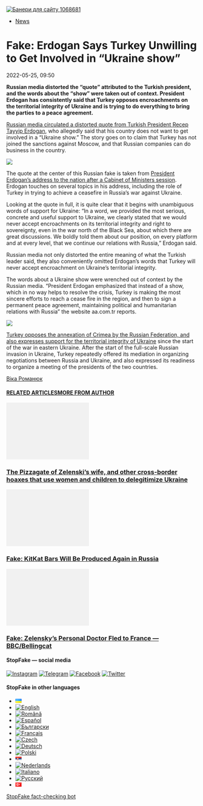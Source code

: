 [![](https://www.stopfake.org/content/uploads/2022/05/Baneri-dlya-sai-tu-1068681-29.png "Банери для сайту 1068681")](https://www.stopfake.org/content/uploads/2022/05/Baneri-dlya-sai-tu-1068681-29.png)

*   [News](https://www.stopfake.org/en/category/news/)

Fake: Erdogan Says Turkey Unwilling to Get Involved in “Ukraine show”
=====================================================================

2022-05-25, 09:50

[](https://www.facebook.com/sharer/sharer.php?u=https%3A%2F%2Fwww.stopfake.org%2Fen%2Ffake-erdogan-says-turky-unwilling-to-get-involved-in-ukraine-show%2F "Facebook")[](viber://forward?text=Fake%3A%20Erdogan%20Says%20Turkey%20Unwilling%20to%20Get%20Involved%20in%20%E2%80%9CUkraine%20show%E2%80%9D%20https%3A%2F%2Fwww.stopfake.org%2Fen%2Ffake-erdogan-says-turky-unwilling-to-get-involved-in-ukraine-show%2F "Viber")[](https://twitter.com/intent/tweet?text=Fake%3A%20Erdogan%20Says%20Turkey%20Unwilling%20to%20Get%20Involved%20in%20%E2%80%9CUkraine%20show%E2%80%9D&url=https%3A%2F%2Fwww.stopfake.org%2Fen%2Ffake-erdogan-says-turky-unwilling-to-get-involved-in-ukraine-show%2F "X")[](https://api.whatsapp.com/send?text=Fake%3A%20Erdogan%20Says%20Turkey%20Unwilling%20to%20Get%20Involved%20in%20%E2%80%9CUkraine%20show%E2%80%9D%20https%3A%2F%2Fwww.stopfake.org%2Fen%2Ffake-erdogan-says-turky-unwilling-to-get-involved-in-ukraine-show%2F "Whatsapp")[](https://www.stopfake.org/en/fake-erdogan-says-turky-unwilling-to-get-involved-in-ukraine-show/)[](https://telegram.me/share/url?url=https%3A%2F%2Fwww.stopfake.org%2Fen%2Ffake-erdogan-says-turky-unwilling-to-get-involved-in-ukraine-show%2F&text=Fake%3A%20Erdogan%20Says%20Turkey%20Unwilling%20to%20Get%20Involved%20in%20%E2%80%9CUkraine%20show%E2%80%9D "Telegram")[](https://www.instagram.com/ "Instagram")

  

**Russian media distorted the “quote” attributed to the Turkish president, and the words about the “show” were taken out of context. President Erdogan has consistently said that Turkey opposes encroachments on the territorial integrity of Ukraine and is trying to do everything to bring the parties to a peace agreement.**

[Russian media circulated a distorted quote from Turkish President Recep Tayyip Erdogan](https://russian.rt.com/world/news/1006824-erdogan-turciya-ukraina), who allegedly said that his country does not want to get involved in a “Ukraine show.” The story goes on to claim that Turkey has not joined the sanctions against Moscow, and that Russian companies can do business in the country.

![](https://www.stopfake.org/content/uploads/2022/05/Znimok-ekrana-2022-05-24-o-22.46.39-1.png)

The quote at the center of this Russian fake is taken from [President Erdogan’s address to the nation after a Cabinet of Ministers session](https://www.aa.com.tr/tr/gundem/cumhurbaskani-erdogan-yoklama-kacagi-bakaya-genclerimize-bedelli-askerlikten-faydalanabilme-yolunu-aciyoruz/2595498). Erdogan touches on several topics in his address, including the role of Turkey in trying to achieve a ceasefire in Russia’s war against Ukraine.

Looking at the quote in full, it is quite clear that it begins with unambiguous words of support for Ukraine: “In a word, we provided the most serious, concrete and useful support to Ukraine, we clearly stated that we would never accept encroachments on its territorial integrity and right to sovereignty, even in the war north of the Black Sea, about which there are great discussions. We boldly told them about our position, on every platform and at every level, that we continue our relations with Russia,” Erdogan said.

Russian media not only distorted the entire meaning of what the Turkish leader said, they also conveniently omitted Erdogan’s words that Turkey will never accept encroachment on Ukraine’s territorial integrity.

The words about a Ukraine show were wrenched out of context by the Russian media. “President Erdogan emphasized that instead of a show, which in no way helps to resolve the crisis, Turkey is making the most sincere efforts to reach a cease fire in the region, and then to sign a permanent peace agreement, maintaining political and humanitarian relations with Russia” the website aa.com.tr reports.

![](https://www.stopfake.org/content/uploads/2022/05/Znimok-ekrana-2022-05-24-o-23.57.51-1.png)

[Turkey opposes the annexation of Crimea by the Russian Federation, and also expresses support for the territorial integrity of Ukraine](https://www.dailysabah.com/politics/diplomacy/turkey-committed-to-ukraines-territorial-integrity) since the start of the war in eastern Ukraine. After the start of the full-scale Russian invasion in Ukraine, Turkey repeatedly offered its mediation in organizing negotiations between Russia and Ukraine, and also expressed its readiness to organize a meeting of the presidents of the two countries.

  

[](https://www.facebook.com/sharer/sharer.php?u=https%3A%2F%2Fwww.stopfake.org%2Fen%2Ffake-erdogan-says-turky-unwilling-to-get-involved-in-ukraine-show%2F "Facebook")[](viber://forward?text=Fake%3A%20Erdogan%20Says%20Turkey%20Unwilling%20to%20Get%20Involved%20in%20%E2%80%9CUkraine%20show%E2%80%9D%20https%3A%2F%2Fwww.stopfake.org%2Fen%2Ffake-erdogan-says-turky-unwilling-to-get-involved-in-ukraine-show%2F "Viber")[](https://twitter.com/intent/tweet?text=Fake%3A%20Erdogan%20Says%20Turkey%20Unwilling%20to%20Get%20Involved%20in%20%E2%80%9CUkraine%20show%E2%80%9D&url=https%3A%2F%2Fwww.stopfake.org%2Fen%2Ffake-erdogan-says-turky-unwilling-to-get-involved-in-ukraine-show%2F "X")[](https://api.whatsapp.com/send?text=Fake%3A%20Erdogan%20Says%20Turkey%20Unwilling%20to%20Get%20Involved%20in%20%E2%80%9CUkraine%20show%E2%80%9D%20https%3A%2F%2Fwww.stopfake.org%2Fen%2Ffake-erdogan-says-turky-unwilling-to-get-involved-in-ukraine-show%2F "Whatsapp")[](https://www.stopfake.org/en/fake-erdogan-says-turky-unwilling-to-get-involved-in-ukraine-show/)[](https://telegram.me/share/url?url=https%3A%2F%2Fwww.stopfake.org%2Fen%2Ffake-erdogan-says-turky-unwilling-to-get-involved-in-ukraine-show%2F&text=Fake%3A%20Erdogan%20Says%20Turkey%20Unwilling%20to%20Get%20Involved%20in%20%E2%80%9CUkraine%20show%E2%80%9D "Telegram")[](https://www.instagram.com/ "Instagram")

[Віка Романюк](#)

#### [RELATED ARTICLES](#)[MORE FROM AUTHOR](#)

[![](data:image/png;base64,iVBORw0KGgoAAAANSUhEUgAAANoAAACWAQMAAACCSQSPAAAAA1BMVEWurq51dlI4AAAAAXRSTlMmkutdmwAAABpJREFUWMPtwQENAAAAwiD7p7bHBwwAAAAg7RD+AAGXD7BoAAAAAElFTkSuQmCC "The Pizzagate of Zelenski’s wife, and other cross-border hoaxes that use women and children to delegitimize Ukraine")](https://www.stopfake.org/en/the-pizzagate-of-zelenski-s-wife-and-other-cross-border-hoaxes-that-use-women-and-children-to-delegitimize-ukraine/ "The Pizzagate of Zelenski’s wife, and other cross-border hoaxes that use women and children to delegitimize Ukraine")

### [The Pizzagate of Zelenski’s wife, and other cross-border hoaxes that use women and children to delegitimize Ukraine](https://www.stopfake.org/en/the-pizzagate-of-zelenski-s-wife-and-other-cross-border-hoaxes-that-use-women-and-children-to-delegitimize-ukraine/ "The Pizzagate of Zelenski’s wife, and other cross-border hoaxes that use women and children to delegitimize Ukraine")

[![](data:image/png;base64,iVBORw0KGgoAAAANSUhEUgAAANoAAACWAQMAAACCSQSPAAAAA1BMVEWurq51dlI4AAAAAXRSTlMmkutdmwAAABpJREFUWMPtwQENAAAAwiD7p7bHBwwAAAAg7RD+AAGXD7BoAAAAAElFTkSuQmCC "Fake: KitKat Bars Will Be Produced Again in Russia")](https://www.stopfake.org/en/fake-kitkat-bars-will-be-produced-again-in-russia/ "Fake: KitKat Bars Will Be Produced Again in Russia")

### [Fake: KitKat Bars Will Be Produced Again in Russia](https://www.stopfake.org/en/fake-kitkat-bars-will-be-produced-again-in-russia/ "Fake: KitKat Bars Will Be Produced Again in Russia")

[![](data:image/png;base64,iVBORw0KGgoAAAANSUhEUgAAANoAAACWAQMAAACCSQSPAAAAA1BMVEWurq51dlI4AAAAAXRSTlMmkutdmwAAABpJREFUWMPtwQENAAAAwiD7p7bHBwwAAAAg7RD+AAGXD7BoAAAAAElFTkSuQmCC "Fake: Zelensky’s Personal Doctor Fled to France — BBC/Bellingcat")](https://www.stopfake.org/en/fake-zelensky-s-personal-doctor-fled-to-france-bbc-bellingcat/ "Fake: Zelensky’s Personal Doctor Fled to France — BBC/Bellingcat")

### [Fake: Zelensky’s Personal Doctor Fled to France — BBC/Bellingcat](https://www.stopfake.org/en/fake-zelensky-s-personal-doctor-fled-to-france-bbc-bellingcat/ "Fake: Zelensky’s Personal Doctor Fled to France — BBC/Bellingcat")

[](#)[](#)

#### StopFake — social media

[![Instagram](https://www.stopfake.org/content/uploads/2020/09/inAsset-1.png)](https://www.instagram.com/stopfakingnews/) [![Telegram](https://www.stopfake.org/content/uploads/2020/09/teAsset-1.png)](https://t.me/StopFake) [![Facebook](https://www.stopfake.org/content/uploads/2020/10/facebook.png)](https://www.facebook.com/stopfakeukraine) [![Twitter](https://www.stopfake.org/content/uploads/2024/03/twitter_x_new_logo_x_rounded_icon_256078.png)](https://twitter.com/StopFakingNews)

#### StopFake in other languages

*   [![Українська](data:image/png;base64,iVBORw0KGgoAAAANSUhEUgAAABAAAAALCAMAAABBPP0LAAAAb1BMVEUAhP8AfP0Ac/oAZ/UAV/B5yv9wxv5iwf1WvP1Ot/gAQOlMt/1Bs/s1rfkpqPdBsfYdovUAkciK0edqwuBautpNtdZAr9IATZr43QD8/GX6+kn5+Tr4+C329iD09BTy8g309DHguQDy8iruzwDnwwAuoRPoAAAASElEQVR4AU3MAQYDQRAF0Ve9WRAQYO5/zUgSDIxf8DQdiGR3I7v0YOLS3ns4PPt8Wq86vn6vVht7NRzG0OHRSpDb8Gt5IvjAHy/kBL+aIRygAAAAAElFTkSuQmCC)](https://www.stopfake.org/uk/fejk-erdogan-zayaviv-pro-nebazhannya-turechchini-vplutuvatisya-v-shou-pro-ukrayinu/)
*   [![English](/content/polylang/en_US.png)](https://www.stopfake.org/en/fake-erdogan-says-turky-unwilling-to-get-involved-in-ukraine-show/)
*   [![Română](/content/polylang/ro_RO.png)](https://www.stopfake.org/ro/pagina-principala/)
*   [![Español](/content/polylang/es_ES.png)](https://www.stopfake.org/es/portada/)
*   [![Български](/content/polylang/bg_BG.png)](https://www.stopfake.org/bg/fejk-erdogan-zayavil-che-turtsiya-nyama-da-uchastva-v-shou-za-ukrajna/)
*   [![Français](/content/polylang/fr_FR.png)](https://www.stopfake.org/fr/accueil/)
*   [![Czech](/content/polylang/cs_CZ.png)](https://www.stopfake.org/cz/domu/)
*   [![Deutsch](/content/polylang/de_DE.png)](https://www.stopfake.org/de/start/)
*   [![Polski](/content/polylang/pl_PL.png)](https://www.stopfake.org/pl/strona-glowna/)
*   [![Српски језик](data:image/png;base64,iVBORw0KGgoAAAANSUhEUgAAABAAAAALCAMAAABBPP0LAAAAbFBMVEXkAADhAADbAADSAADMAADHAADzY1jnXlTcWVDBAADoNjbWMjPogFXlflTNPkL19XYAHno2grgAWqLto6TwubkAVZkwc6QAGmwAHXc1f7b19fXy8vLuxMU0frPaeHrSXWDm5ubrztDPb3Pr6+sXdtjeAAAAVklEQVR4AQXBQQqCABRAwXn5E4lo0/3vGK2SMJtJQkjUFQTRZFQd4DCw5ASYR+lr/S1Qs7XrXjtgzO6WE2Aux+b18L4H53qB57o+wybTyU7wwWw4APAHXWkRm6nRMmoAAAAASUVORK5CYII=)](https://www.stopfake.org/sr/naslovna/)
*   [![Nederlands](/content/polylang/nl_NL.png)](https://www.stopfake.org/nl/home-2/)
*   [![Italiano](/content/polylang/it_IT.png)](https://www.stopfake.org/it/home/)
*   [![Русский](/content/polylang/ru_RU.png)](https://www.stopfake.org/ru/fejk-erdogan-zayavil-o-nezhelanii-turtsii-vvyazyvatsya-v-shou-po-ukraine/)
*   [![Türkçe](data:image/png;base64,iVBORw0KGgoAAAANSUhEUgAAABAAAAALCAMAAABBPP0LAAAARVBMVEX+AAD3AADwAAD+fHz9cHH7ZGT9WVn6UFDpAAD9oKD5Q0P5OTn2MzP1Kir7ubr65ub1Gxv69PTzDw/kAAD319ffAAD4iooXHQ3FAAAAYklEQVR4AT3HhW0EQRQD0Oc/KG3/dQYEYTg2O+4IQbTHydWt0fw2Sfz8Fuw51+U3On7a6/pc/as1UZLDyuq13lWOwpdPn3+v7XJiDD3DR1N87Qr5WXX9zyQ9opEIOwkmDgr/ZXASmpFRqe0AAAAASUVORK5CYII=)](https://www.stopfake.org/tr/fake-erdogan-turkiye-nin-ukrayna-daki-sova-katilma-konusunda-isteksiz-oldugunu-soyledi/)

[StopFake fact-checking bot](https://t.me/StopFakeUkraine_bot)